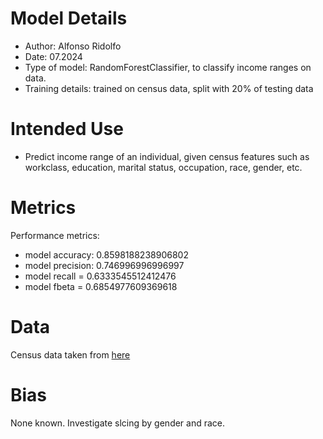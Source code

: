# Model Details
- Author: Alfonso Ridolfo
- Date: 07.2024
- Type of model: RandomForestClassifier, to classify income ranges on data.
- Training details: trained on census data, split with 20% of testing data

# Intended Use
- Predict income range of an individual, given census features such as workclass, education, marital status,	occupation, race, gender, etc.

# Metrics
Performance metrics:
- model accuracy: 0.8598188238906802
- model precision: 0.746996996996997
- model recall = 0.6333545512412476
- model fbeta = 0.6854977609369618

# Data
Census data taken from [here](https://archive.ics.uci.edu/dataset/20/census+income)

# Bias
None known. Investigate slcing by gender and race.
